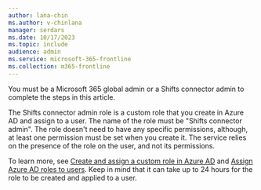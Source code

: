 ```yaml
---
author: lana-chin
ms.author: v-chinlana
manager: serdars
ms.date: 10/17/2023 
ms.topic: include
audience: admin
ms.service: microsoft-365-frontline
ms.collection: m365-frontline 
---
```

You must be a Microsoft 365 global admin or a Shifts connector admin to complete the steps in this article.

The Shifts connector admin role is a custom role that you create in Azure AD and assign to a user. The name of the role must be "Shifts connector admin". The role doesn't need to have any specific permissions, although, at least one permission must be set when you create it. The service relies on the presence of the role on the user, and not its permissions.

To learn more, see [Create and assign a custom role in Azure AD](/azure/active-directory/roles/custom-create) and [Assign Azure AD roles to users](/azure/active-directory/roles/manage-roles-portal). Keep in mind that it can take up to 24 hours for the role to be created and applied to a user.